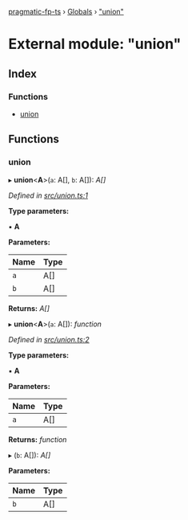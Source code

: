 [pragmatic-fp-ts](../README.md) › [Globals](../globals.md) › ["union"](_union_.md)

# External module: "union"

## Index

### Functions

* [union](_union_.md#union)

## Functions

###  union

▸ **union**<**A**>(`a`: A[], `b`: A[]): *A[]*

*Defined in [src/union.ts:1](https://github.com/hermann-p/pragmatic-fp-ts/blob/472cce0/src/union.ts#L1)*

**Type parameters:**

▪ **A**

**Parameters:**

Name | Type |
------ | ------ |
`a` | A[] |
`b` | A[] |

**Returns:** *A[]*

▸ **union**<**A**>(`a`: A[]): *function*

*Defined in [src/union.ts:2](https://github.com/hermann-p/pragmatic-fp-ts/blob/472cce0/src/union.ts#L2)*

**Type parameters:**

▪ **A**

**Parameters:**

Name | Type |
------ | ------ |
`a` | A[] |

**Returns:** *function*

▸ (`b`: A[]): *A[]*

**Parameters:**

Name | Type |
------ | ------ |
`b` | A[] |
